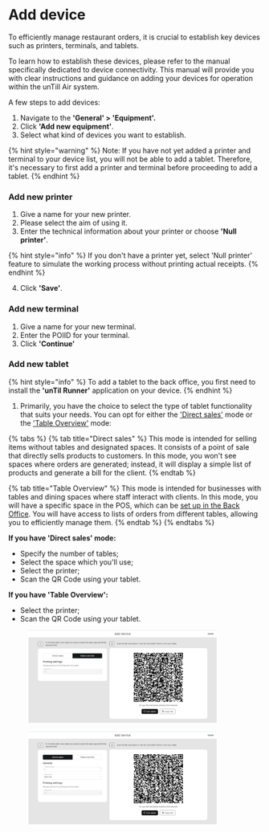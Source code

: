 # Add device

To efficiently manage restaurant orders, it is crucial to establish key devices such as printers, terminals, and tablets.

To learn how to establish these devices, please refer to the manual specifically dedicated to device connectivity. This manual will provide you with clear instructions and guidance on adding your devices for operation within the unTill Air system.

A few steps to add devices:

1. Navigate to the **'General' > 'Equipment'.**
2. Click **'Add new equipment'**.
3. Select what kind of devices you want to establish.

{% hint style="warning" %}
Note: If you have not yet added a printer and terminal to your device list, you will not be able to add a tablet. Therefore, it's necessary to first add a printer and terminal before proceeding to add a tablet.
{% endhint %}

### Add new printer

1. Give a name for your new printer.
2. Please select the aim of using it.
3. Enter the technical information about your printer or choose **'Null printer'**.

{% hint style="info" %}
If you don't have a printer yet, select 'Null printer' feature to simulate the working process without printing actual receipts.
{% endhint %}

4. Click **'Save'**.

### Add new terminal

1. Give a name for your new terminal.
2. Enter the POIID for your terminal.
3. Click **'Continue'**

### Add new tablet

{% hint style="info" %}
To add a tablet to the back office, you first need to install the **'unTil Runner'** application on your device.
{% endhint %}

1. Primarily, you have the choice to select the type of tablet functionality that suits your needs. You can opt for either the ['Direct sales'](../../../pos/direct-sales-mode.md) mode or the ['Table Overview'](../../../pos/table-plan-mode.md) mode:

{% tabs %}
{% tab title="Direct sales" %}
This mode is intended for selling items without tables and designated spaces. It consists of a point of sale that directly sells products to customers. In this mode, you won't see spaces where orders are generated; instead, it will display a simple list of products and generate a bill for the client.
{% endtab %}

{% tab title="Table Overview" %}
This mode is intended for businesses with tables and dining spaces where staff interact with clients. In this mode, you will have a specific space in the POS, which can be [set up in the Back Office](../../spaces/set-up-the-space.md). You will have access to lists of orders from different tables, allowing you to efficiently manage them.&#x20;
{% endtab %}
{% endtabs %}

**If you have 'Direct sales' mode:**

* Specify the number of tables;
* Select the space which you'll use;
* Select the printer;
* Scan the QR Code using your tablet.

**If you have 'Table Overview':**

* Select the printer;
* Scan the QR Code using your tablet.

<div>

<figure><img src="../../../.gitbook/assets/adding-device.jpg" alt="" width="375"><figcaption></figcaption></figure>

 

<figure><img src="../../../.gitbook/assets/adding-device2.jpg" alt="" width="375"><figcaption></figcaption></figure>

</div>
